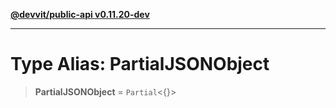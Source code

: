 [**@devvit/public-api v0.11.20-dev**](../README.md)

---

# Type Alias: PartialJSONObject

> **PartialJSONObject** = `Partial`\<\{\}\>
